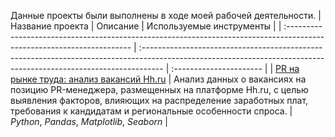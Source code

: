 Данные проекты были выполнены в ходе моей рабочей деятельности.
| Название проекта                                                                                                       | Описание                                                                                                                                                           | Используемые инструменты |
| :--------------------------------------------------------------------------------------------------------------------- | :----------------------------------------------------------------------------------------------------------------------------------------------------------------- | :---------------------- |
| [PR на рынке труда: анализ вакансий Hh.ru](https://github.com/serobabov/work.projects/blob/9c4c3028651a8a1a65dd211f957749d984b3b99c/pr_vacancy) | Анализ данных о вакансиях на позицию PR-менеджера, размещенных на платформе Hh.ru, с целью выявления факторов, влияющих на распределение заработных плат, требования к кандидатам и региональные особенности спроса. | _Python_, _Pandas_, _Matplotlib_, _Seaborn_                |
